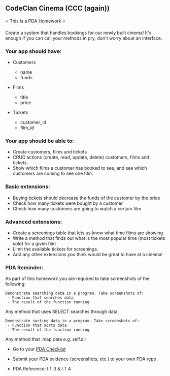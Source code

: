 ## CodeClan Cinema (CCC (again))

:star: This is a PDA Homework :star:

Create a system that handles bookings for our newly built cinema!
It's enough if you can call your methods in pry, don't worry about an interface.

### Your app should have:
  - Customers
    - name
    - funds

  - Films
    - title
    - price

  - Tickets
    - customer_id
    - film_id

### Your app should be able to:
  - Create customers, films and tickets
  - CRUD actions (create, read, update, delete) customers, films and tickets.
  - Show which films a customer has booked to see, and see which customers are coming to see one film.

### Basic extensions:
  - Buying tickets should decrease the funds of the customer by the price
  - Check how many tickets were bought by a customer
  - Check how many customers are going to watch a certain film

### Advanced extensions:
  - Create a screenings table that lets us know what time films are showing
  - Write a method that finds out what is the most popular time (most tickets sold) for a given film
  - Limit the available tickets for screenings.
  - Add any other extensions you think would be great to have at a cinema!

### PDA Reminder:

As part of this homework you are required to take screenshots of the following:

```
Demonstrate searching data in a program. Take screenshots of:
 - Function that searches data
 - The result of the function running
```
Any method that uses SELECT searches through data

```
Demonstrate sorting data in a program. Take screenshots of:
 - Function that sorts data
 - The result of the function running
```
Any method that .map data e.g. self.all

- Go to your [PDA Checklist](https://github.com/codeclan/pda/tree/master/Evidence%20Gathering%20Portfolio)

- Submit your PDA evidence (screenshots, etc.) to your own PDA repo

- PDA Reference: I.T 3 & I.T 4

